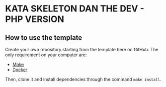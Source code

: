 # KATA SKELETON DAN THE DEV - PHP VERSION

## How to use the template

Create your own repository starting from the template here on GitHub.
The only requirement on your computer are: 
- [Make](https://www.gnu.org/software/make/)
- [Docker](https://www.docker.com/)

Then, clone it and install dependencies through the command `make install`.